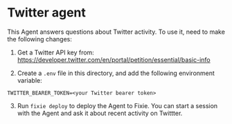 # Twitter agent

This Agent answers questions about Twitter activity. To use it, need to make the following changes:

1. Get a Twitter API key from: https://developer.twitter.com/en/portal/petition/essential/basic-info

2. Create a `.env` file in this directory, and add the following environment variable:

```
TWITTER_BEARER_TOKEN=<your Twitter bearer token>
```

3. Run `fixie deploy` to deploy the Agent to Fixie. You can start a session with the Agent and ask
it about recent activity on Twittter.
